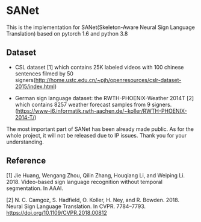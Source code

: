 # SANet
This is the implementation for  SANet(Skeleton-Aware Neural Sign Language Translation)  based on pytorch 1.6  and python 3.8

## Dataset  
- CSL dataset [1] which contains 25K labeled videos with 100 chinese sentences filmed by 50 signers(http://home.ustc.edu.cn/~pjh/openresources/cslr-dataset-2015/index.html)

- German sign language dataset: the RWTH-PHOENIX-Weather 2014T [2] which contains 8257 weather forecast samples from 9 signers. (https://www-i6.informatik.rwth-aachen.de/~koller/RWTH-PHOENIX-2014-T/)


The most important part of SANet has been already made public. As for the whole project, it will not be released due to IP issues. Thank you for your understanding.


## Reference

[1] Jie Huang, Wengang Zhou, Qilin Zhang, Houqiang Li, and Weiping Li. 2018. Video-based sign language recognition without temporal segmentation. In AAAI.

[2] N. C. Camgoz, S. Hadfield, O. Koller, H. Ney, and R. Bowden. 2018. Neural Sign Language Translation. In CVPR. 7784–7793. https://doi.org/10.1109/CVPR.2018.00812
